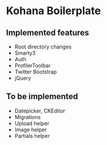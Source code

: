 # Kohana Boilerplate

## Implemented features
* Root directory changes
* Smarty3
* Auth
* ProfilerToolbar
* Twitter Bootstrap
* jQuery

## To be implemented
* Datepicker, CKEditor
* Migrations
* Upload helper
* Image helper
* Partials helper
